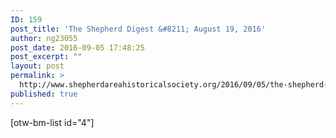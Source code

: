 ```yaml
---
ID: 159
post_title: 'The Shepherd Digest &#8211; August 19, 2016'
author: ng23055
post_date: 2016-09-05 17:48:25
post_excerpt: ""
layout: post
permalink: >
  http://www.shepherdareahistoricalsociety.org/2016/09/05/the-shepherd-digest-august-19-2016/
published: true
---
```

[otw-bm-list id="4"]
